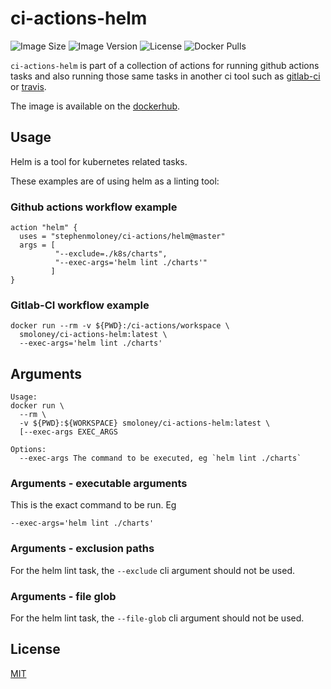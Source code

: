 # ci-actions-helm
![Image Size](https://img.shields.io/microbadger/image-size/smoloney/ci-actions-helm/latest.svg?style=flat)
![Image Version](https://images.microbadger.com/badges/version/smoloney/ci-actions-helm.svg)
![License](https://img.shields.io/github/license/stephenmoloney/ci-actions.svg?style=flat-square)
![Docker Pulls](https://img.shields.io/docker/pulls/smoloney/ci-actions-bundle.svg?style=flat)

`ci-actions-helm` is part of a collection of actions
for running github actions tasks and also running
those same tasks in another ci tool such as
[gitlab-ci](https://about.gitlab.com/product/continuous-integration)
or [travis](https://travis-ci.org).

The image is available on the
[dockerhub](https://hub.docker.com/r/smoloney/ci-actions-helm).

## Usage

Helm is a tool for kubernetes related tasks.

These examples are of using helm as a linting tool:

### Github actions workflow example

```shell
action "helm" {
  uses = "stephenmoloney/ci-actions/helm@master"
  args = [
          "--exclude=./k8s/charts",
          "--exec-args='helm lint ./charts'"
         ]
}
```

### Gitlab-CI workflow example

```shell
docker run --rm -v ${PWD}:/ci-actions/workspace \
  smoloney/ci-actions-helm:latest \
  --exec-args='helm lint ./charts'
```

## Arguments

```text
Usage:
docker run \
  --rm \
  -v ${PWD}:${WORKSPACE} smoloney/ci-actions-helm:latest \
  [--exec-args EXEC_ARGS

Options:
  --exec-args The command to be executed, eg `helm lint ./charts`
```

### Arguments - executable arguments

This is the exact command to be run. Eg

```shell
--exec-args='helm lint ./charts'
```

### Arguments - exclusion paths

For the helm lint task, the `--exclude` cli argument
should not be used.

### Arguments - file glob

For the helm lint task, the `--file-glob` cli argument
should not be used.

## License

[MIT](../LICENSE.txt)

